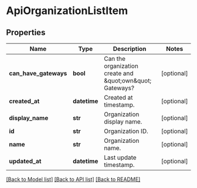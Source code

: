 # ApiOrganizationListItem

## Properties
Name | Type | Description | Notes
------------ | ------------- | ------------- | -------------
**can_have_gateways** | **bool** | Can the organization create and \&quot;own\&quot; Gateways? | [optional] 
**created_at** | **datetime** | Created at timestamp. | [optional] 
**display_name** | **str** | Organization display name. | [optional] 
**id** | **str** | Organization ID. | [optional] 
**name** | **str** | Organization name. | [optional] 
**updated_at** | **datetime** | Last update timestamp. | [optional] 

[[Back to Model list]](../README.md#documentation-for-models) [[Back to API list]](../README.md#documentation-for-api-endpoints) [[Back to README]](../README.md)


